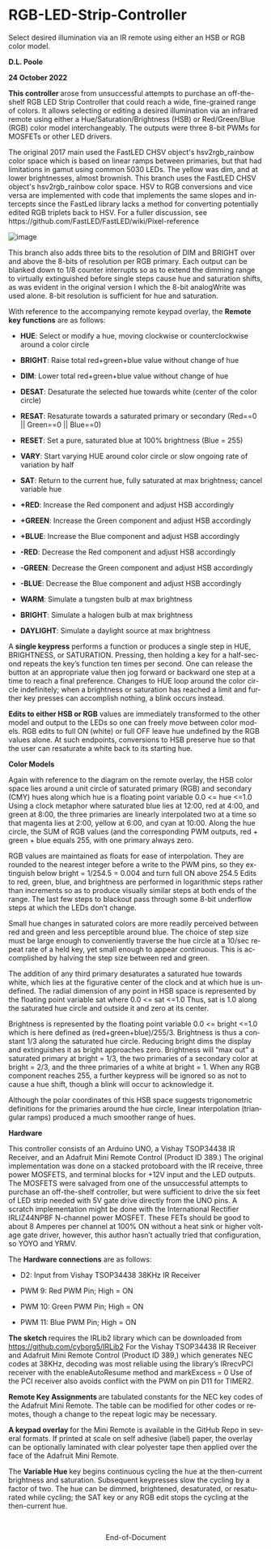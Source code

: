 # RGB-LED-Strip-Controller
Select desired illumination via an IR remote using either an HSB or RGB color model. 
<html>
<body lang="en-US" dir="ltr">
<p><b>D.L. Poole</b></p>
<p><b>24 October 2022 </b>
</p>
<p><b>This controller </b>arose from unsuccessful attempts to purchase an off-the-shelf RGB LED Strip Controller that could reach a wide, fine-grained range of colors. It allows selecting or editing a desired illumination via an
infrared remote using either a Hue/Saturation/Brightness (HSB) or Red/Green/Blue (RGB) color model interchangeably.  The outputs were three 8-bit PWMs for MOSFETs or other LED drivers.</p>

<p> The original 2017 main used the FastLED CHSV object's hsv2rgb_rainbow color space which is based on linear ramps between primaries, but that had limitations in gamut using common 5030 LEDs. The yellow was dim, and at lower brightnesses, almost brownish. This branch uses the FastLED CHSV object's hsv2rgb_rainbow color space. HSV to RGB conversions and vice versa are implemented with code that implements the same slopes and intercepts since the FastLed library lacks a method for converting potentially edited RGB triplets back to HSV. For a fuller discussion, see https://github.com/FastLED/FastLED/wiki/Pixel-reference
</p>

![image](https://user-images.githubusercontent.com/13832029/197672617-129dd700-0b57-4815-897b-407617b11c54.png)

This branch also adds three bits to the resolution of DIM and BRIGHT over and above the 8-bits of resolution per RGB primary. Each output can be blanked down to 1/8 counter interrupts so as to extend the dimming range to virtually extinguished before single steps cause hue and saturation shifts, as was evident in the original version I which the 8-bit analogWrite was used alone. 8-bit resolution is sufficient for hue and saturation.

<p>With reference to the accompanying remote keypad overlay, t</span>he
</span><b>Remote key functions</b> are as follows: 
</p>
<ul>
<li/>
	<b>HUE</b>: Select or modify a hue, moving clockwise or
	counterclockwise around a color circle</p>
	<li/>
<p><b>BRIGHT</b>:
	Raise total red+green+blue value without change of hue</p>
	<li/>
<p><b>DIM</b>:
	Lower total red+green+blue value without change of hue</p>
	<li/>
<p><b>DESAT</b>:
	Desaturate the selected hue towards white (center of the color
	circle)</p>
	<li/>
<p><b>RESAT</b>:
	Resaturate towards a saturated primary or secondary (Red==0 ||
	Green==0 || Blue==0)</p>
	<li/>
<p><b>RESET</b>:
	Set a pure, saturated blue at 100% brightness (Blue = 255)</p>
	<li/>
<p><b>VARY</b>:
	Start varying HUE around color circle or slow ongoing rate of
	variation by half</p>
	<li/>
<p><b>SAT</b>:
	Return to the current hue, fully saturated at max brightness;
	cancel variable hue</p>
	<li/>
<p><b>+RED</b>:
	Increase the Red component and adjust HSB accordingly</p>
	<li/>
<p><b>+GREEN</b>:
	Increase the Green component and adjust HSB accordingly</p>
	<li/>
<p><b>+BLUE</b>:
	Increase the Blue component and adjust HSB accordingly</p>
	<li/>
<p><b>-RED</b>:
	Decrease the Red component and adjust HSB accordingly</p>
	<li/>
<p><b>-GREEN</b>:
	Decrease the Green component and adjust HSB accordingly</p>
	<li/>
<p><b>-BLUE</b>:
	Decrease the Blue component and adjust HSB accordingly</p>
	<li/>
<p><b>WARM</b>:
	Simulate a tungsten bulb at max brightness</p>
	<li/>
<p><b>BRIGHT</b>:
	Simulate a halogen bulb at max brightness</p>
	<li/>
<p><b>DAYLIGHT</b>:
	Simulate a daylight source at max brightness</p>
</ul>
<p>A <b>single keypress</b>
performs a function or produces a single step in HUE, BRIGHTNESS, or
SATURATION. Pressing, then holding a key for a half-second repeats
the key’s function ten times per second. One can release the button
at an appropriate value then jog forward or backward one step at a
time to reach a final preference. Changes to HUE loop around the
color circle indefinitely; when a brightness or saturation has
reached a limit and further key presses can accomplish nothing, a
blink occurs instead.</p>
<p><b>Edits to either
HSB or RGB</b> values are immediately transformed to the other model
and output to the LEDs so one can freely move between color models.
RGB edits to full ON (white) or full OFF leave hue undefined by the
RGB values alone. At such endpoints, conversions to HSB preserve hue
so that the user can resaturate a white back to its starting hue.</p>
<p >
<b>Color Models</b></p>
<p >
Again with reference to the diagram on the remote overlay, the HSB
color space lies around a unit circle of saturated primary (RGB) and
secondary (CMY) hues along which hue is a floating point variable 0.0
&lt;= hue &lt;=1.0  Using a clock metaphor where saturated blue lies
at 12:00, red at 4:00, and green at 8:00, the three primaries are
linearly interpolated two at a time so that magenta lies at 2:00,
yellow at 6:00, and cyan at 10:00. Along the hue circle, the SUM of
RGB values (and the corresponding PWM outputs, red + green + blue
equals 255, with one primary always zero.</p>
<p>RGB values are
maintained as floats for ease of interpolation. They are rounded to
the nearest integer before a write to the PWM pins, so they
extinguish below bright = 1/254.5 = 0.004 and turn full ON above
254.5 Edits to red, green, blue, and brightness are performed in
logarithmic steps rather than increments so as to produce visually
similar steps at both ends of the range. The last few steps to
blackout pass through some 8-bit underflow steps at which the LEDs
don’t change.</p>
<p>Small hue changes in
saturated colors are more readily perceived between red and green and
less perceptible around blue. The choice of step size must be large
enough to conveniently traverse the hue circle at a 10/sec repeat
rate of a held key, yet small enough to appear continuous. This is
accomplished by halving the step size between red and green. 
</p>
<p>The addition of any
third primary desaturates a saturated hue towards white, which lies
at the figurative center of the clock and at which hue is undefined.
The radial dimension of any point in HSB space is represented by the
floating point variable sat where 0.0 &lt;= sat &lt;=1.0 Thus, sat is
1.0 along the saturated hue circle and outside it and zero at its
center.</p>
<p>Brightness is
represented by the floating point variable 0.0 &lt;= bright &lt;=1.0
which is here defined as (red+green+blue)/255/3. Brightness is thus a
constant 1/3 along the saturated hue circle. Reducing bright dims the
display and extinguishes it as bright approaches zero. Brightness
will “max out” a saturated primary at bright = 1/3, the two
primaries of a secondary color at bright = 2/3, and the three
primaries of a white at bright = 1. When any RGB component reaches
255, a further keypress will be ignored so as not to cause a hue
shift, though a blink will occur to acknowledge it. 
</p>
<p>Although the polar
coordinates of this HSB space suggests trigonometric definitions for
the primaries around the hue circle, linear interpolation (triangular
ramps) produced a much smoother range of hues. 
</p>
<p><b>Hardware</b></p>
<p>This controller consists of an Arduino UNO, a Vishay TSOP34438 IR
Receiver, and an Adafruit Mini Remote Control (Product ID 389.) The
original implementation was done on a stacked protoboard with the IR
receive, three power MOSFETS, and terminal blocks for +12V input and
the LED outputs. The MOSFETS were salvaged from one of the
unsuccessful attempts to purchase an off-the-shelf controller, but
were sufficient to drive the six feet of LED strip needed with 5V
gate drive directly from the UNO pins. A scratch implementation might
be done with the International Rectifier IRLIZ44NPBF N-channel power
MOSFET. These FETs should be good to about 8 Amperes per channel at
100% ON without a heat sink or higher voltage gate driver, however,
this author hasn’t actually tried that configuration, so YOYO and
YRMV. 
</p>
<p>The <b>Hardware connections</b> are as follows: 
</p>
<ul>
	<li/>
<p>D2: Input
	from Vishay TSOP34438 38KHz IR Receiver</p>
</ul>
<ul>
	<li/>
<p>PWM 9: Red
	PWM Pin; High = ON</p>
	<li/>
<p>PWM 10: Green
	PWM Pin; High = ON</p>
	<li/>
<p>PWM 11: Blue
	PWM Pin; High = ON</p>
</ul>
<p><b>The sketch
</b>requires the IRLib2 library which can be downloaded from
<a href="https://github.com/cyborg5/IRLib2">https://github.com/cyborg5/IRLib2</a>
For the Vishay TSOP34438 IR Receiver and Adafruit Mini Remote Control
(Product ID 389,) which generates NEC codes at 38KHz, decoding was
most reliable using the library’s IRrecvPCI receiver with the
enableAutoResume method and markExcess = 0 Use of the PCI receiver
also avoids conflict with the PWM on pin D11 for TIMER2.</p>
<p><b>Remote Key
Assignments </b>are tabulated
</span>constants for the NEC key codes of the Adafruit Mini Remote.
The table can be modified for other codes or remotes, though a change
to the repeat logic may be necessary. 
</p>
<p><b>A keypad overlay
</b>for the Mini Remote is available in the GitHub Repo in several
formats. If printed at scale on self adhesive (label) paper, the
overlay can be optionally laminated with clear polyester tape then
applied over the face of the Adafruit Mini Remote. 
</p>
<p>The
</span><b>Variable Hue </b>key
begins</span> continuous cycling
the hue at the then-current</span> brightness
and saturation. Subsequent keypresses slow the cycling by a factor of
two. The hue can be dimmed, brightened, desaturated, or resaturated
while cycling; the SAT key or any RGB edit stops the cycling at the
then-current hue. </span>
</p>
<p><br/>

</p>
<p align="center" >
End-of-Document</p>
</body>
</html>
